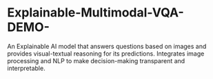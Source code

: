 # Explainable-Multimodal-VQA-DEMO-
An Explainable AI model that answers questions based on images and provides visual-textual reasoning for its predictions. Integrates image processing and NLP to make decision-making transparent and interpretable.
